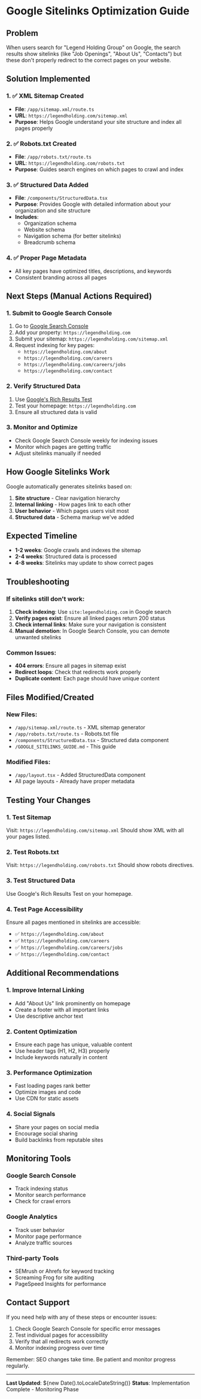 # Google Sitelinks Optimization Guide

## Problem
When users search for "Legend Holding Group" on Google, the search results show sitelinks (like "Job Openings", "About Us", "Contacts") but these don't properly redirect to the correct pages on your website.

## Solution Implemented

### 1. ✅ XML Sitemap Created
- **File**: `/app/sitemap.xml/route.ts`
- **URL**: `https://legendholding.com/sitemap.xml`
- **Purpose**: Helps Google understand your site structure and index all pages properly

### 2. ✅ Robots.txt Created
- **File**: `/app/robots.txt/route.ts`
- **URL**: `https://legendholding.com/robots.txt`
- **Purpose**: Guides search engines on which pages to crawl and index

### 3. ✅ Structured Data Added
- **File**: `/components/StructuredData.tsx`
- **Purpose**: Provides Google with detailed information about your organization and site structure
- **Includes**:
  - Organization schema
  - Website schema
  - Navigation schema (for better sitelinks)
  - Breadcrumb schema

### 4. ✅ Proper Page Metadata
- All key pages have optimized titles, descriptions, and keywords
- Consistent branding across all pages

## Next Steps (Manual Actions Required)

### 1. Submit to Google Search Console
1. Go to [Google Search Console](https://search.google.com/search-console/)
2. Add your property: `https://legendholding.com`
3. Submit your sitemap: `https://legendholding.com/sitemap.xml`
4. Request indexing for key pages:
   - `https://legendholding.com/about`
   - `https://legendholding.com/careers`
   - `https://legendholding.com/careers/jobs`
   - `https://legendholding.com/contact`

### 2. Verify Structured Data
1. Use [Google's Rich Results Test](https://search.google.com/test/rich-results)
2. Test your homepage: `https://legendholding.com`
3. Ensure all structured data is valid

### 3. Monitor and Optimize
- Check Google Search Console weekly for indexing issues
- Monitor which pages are getting traffic
- Adjust sitelinks manually if needed

## How Google Sitelinks Work

Google automatically generates sitelinks based on:
1. **Site structure** - Clear navigation hierarchy
2. **Internal linking** - How pages link to each other
3. **User behavior** - Which pages users visit most
4. **Structured data** - Schema markup we've added

## Expected Timeline
- **1-2 weeks**: Google crawls and indexes the sitemap
- **2-4 weeks**: Structured data is processed
- **4-8 weeks**: Sitelinks may update to show correct pages

## Troubleshooting

### If sitelinks still don't work:
1. **Check indexing**: Use `site:legendholding.com` in Google search
2. **Verify pages exist**: Ensure all linked pages return 200 status
3. **Check internal links**: Make sure your navigation is consistent
4. **Manual demotion**: In Google Search Console, you can demote unwanted sitelinks

### Common Issues:
- **404 errors**: Ensure all pages in sitemap exist
- **Redirect loops**: Check that redirects work properly
- **Duplicate content**: Each page should have unique content

## Files Modified/Created

### New Files:
- `/app/sitemap.xml/route.ts` - XML sitemap generator
- `/app/robots.txt/route.ts` - Robots.txt file
- `/components/StructuredData.tsx` - Structured data component
- `/GOOGLE_SITELINKS_GUIDE.md` - This guide

### Modified Files:
- `/app/layout.tsx` - Added StructuredData component
- All page layouts - Already have proper metadata

## Testing Your Changes

### 1. Test Sitemap
Visit: `https://legendholding.com/sitemap.xml`
Should show XML with all your pages listed.

### 2. Test Robots.txt
Visit: `https://legendholding.com/robots.txt`
Should show robots directives.

### 3. Test Structured Data
Use Google's Rich Results Test on your homepage.

### 4. Test Page Accessibility
Ensure all pages mentioned in sitelinks are accessible:
- ✅ `https://legendholding.com/about`
- ✅ `https://legendholding.com/careers`
- ✅ `https://legendholding.com/careers/jobs`
- ✅ `https://legendholding.com/contact`

## Additional Recommendations

### 1. Improve Internal Linking
- Add "About Us" link prominently on homepage
- Create a footer with all important links
- Use descriptive anchor text

### 2. Content Optimization
- Ensure each page has unique, valuable content
- Use header tags (H1, H2, H3) properly
- Include keywords naturally in content

### 3. Performance Optimization
- Fast loading pages rank better
- Optimize images and code
- Use CDN for static assets

### 4. Social Signals
- Share your pages on social media
- Encourage social sharing
- Build backlinks from reputable sites

## Monitoring Tools

### Google Search Console
- Track indexing status
- Monitor search performance
- Check for crawl errors

### Google Analytics
- Track user behavior
- Monitor page performance
- Analyze traffic sources

### Third-party Tools
- SEMrush or Ahrefs for keyword tracking
- Screaming Frog for site auditing
- PageSpeed Insights for performance

## Contact Support

If you need help with any of these steps or encounter issues:
1. Check Google Search Console for specific error messages
2. Test individual pages for accessibility
3. Verify that all redirects work correctly
4. Monitor indexing progress over time

Remember: SEO changes take time. Be patient and monitor progress regularly.

---

**Last Updated**: ${new Date().toLocaleDateString()}
**Status**: Implementation Complete - Monitoring Phase 